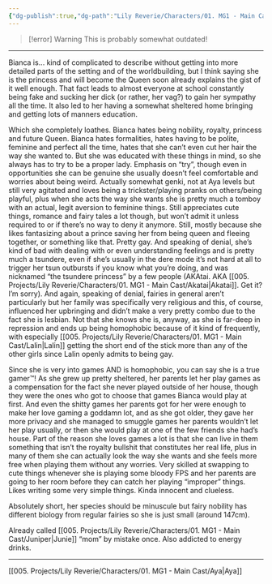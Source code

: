 ```yaml
---
{"dg-publish":true,"dg-path":"Lily Reverie/Characters/01. MG1 - Main Cast/Bianca.md","permalink":"/lily-reverie/characters/01-mg-1-main-cast/bianca/","created":"2024-01-22T20:49:57.719-03:00","updated":"2024-01-22T20:49:57.719-03:00"}
---
```


>[!error] Warning
>This is probably somewhat outdated!

---

Bianca is… kind of complicated to describe without getting into more detailed parts of the setting and of the worldbuilding, but I think saying she is the princess and will become the Queen soon already explains the gist of it well enough. That fact leads to almost everyone at school constantly being fake and sucking her dick (or rather, her vag?) to gain her sympathy all the time. It also led to her having a somewhat sheltered home bringing and getting lots of manners education.

Which she completely loathes. Bianca hates being nobility, royalty, princess and future Queen. Bianca hates formalities, hates having to be polite, feminine and perfect all the time, hates that she can’t even cut her hair the way she wanted to. But she was educated with these things in mind, so she always has to try to be a proper lady. Emphasis on “try”, though even in opportunities she can be genuine she usually doesn’t feel comfortable and worries about being weird. Actually somewhat genki, not at Aya levels but still very agitated and loves being a trickster/playing pranks on others/being playful, plus when she acts the way she wants she is pretty much a tomboy with an actual, legit aversion to feminine things. Still appreciates cute things, romance and fairy tales a lot though, but won’t admit it unless required to or if there’s no way to deny it anymore. Still, mostly because she likes fantasizing about a prince saving her from being queen and fleeing together, or something like that. Pretty gay. And speaking of denial, she’s kind of bad with dealing with or even understanding feelings and is pretty much a tsundere, even if she’s usually in the dere mode it’s not hard at all to trigger her tsun outbursts if you know what you’re doing, and was nicknamed “the tsundere princess” by a few people (AKAtai. AKA [[005. Projects/Lily Reverie/Characters/01. MG1 - Main Cast/Akatai\|Akatai]]. Get it? I’m sorry). And again, speaking of denial, fairies in general aren’t particularly but her family was specifically very religious and this, of course, influenced her upbringing and didn’t make a very pretty combo due to the fact she is lesbian. Not that she knows she is, anyway, as she is far-deep in repression and ends up being homophobic because of it kind of frequently, with especially [[005. Projects/Lily Reverie/Characters/01. MG1 - Main Cast/Lalin\|Lalin]] getting the short end of the stick more than any of the other girls since Lalin openly admits to being gay.

Since she is very into games AND is homophobic, you can say she is a true gamer™! As she grew up pretty sheltered, her parents let her play games as a compensation for the fact she never played outside of her house, though they were the ones who got to choose that games Bianca would play at first. And even the shitty games her parents got for her were enough to make her love gaming a goddamn lot, and as she got older, they gave her more privacy and she managed to smuggle games her parents wouldn’t let her play usually, or then she would play at one of the few friends she had’s house. Part of the reason she loves games a lot is that she can live in them something that isn’t the royalty bullshit that constitutes her real life, plus in many of them she can actually look the way she wants and she feels more free when playing them without any worries. Very skilled at swapping to cute things whenever she is playing some bloody FPS and her parents are going to her room before they can catch her playing “improper” things. Likes writing some very simple things. Kinda innocent and clueless.

Absolutely short, her species should be minuscule but fairy nobility has different biology from regular fairies so she is just small (around 147cm).

Already called [[005. Projects/Lily Reverie/Characters/01. MG1 - Main Cast/Juniper\|Junie]] “mom” by mistake once. Also addicted to energy drinks.

---
[[005. Projects/Lily Reverie/Characters/01. MG1 - Main Cast/Aya\|Aya]]